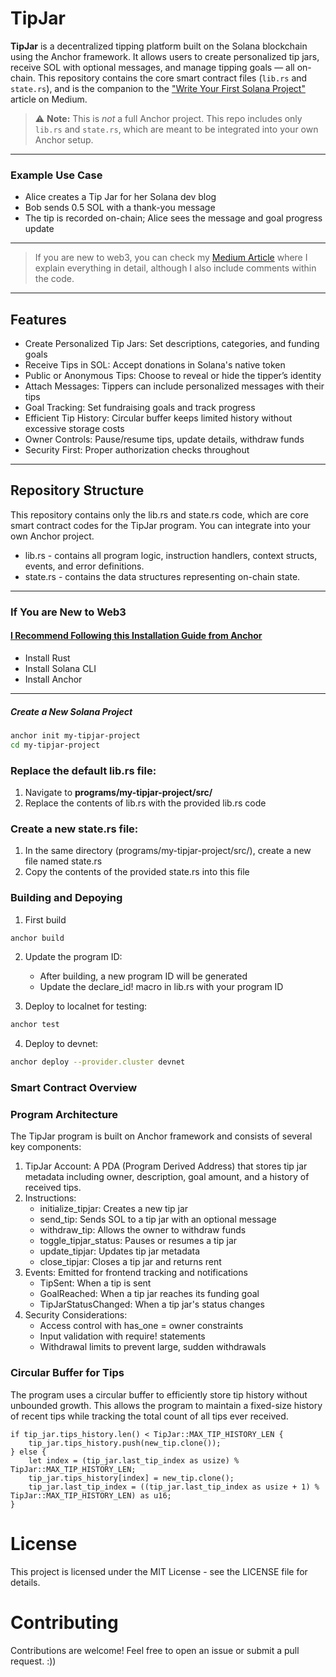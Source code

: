 # TipJar
**TipJar** is a decentralized tipping platform built on the Solana blockchain using the Anchor framework. It allows users to create personalized tip jars, receive SOL with optional messages, and manage tipping goals — all on-chain. This repository contains the core smart contract files (`lib.rs` and `state.rs`), and is the companion to the ["Write Your First Solana Project"](https://medium.com/...) article on Medium.

> ⚠️ **Note:** This is *not* a full Anchor project. This repo includes only `lib.rs` and `state.rs`, which are meant to be integrated into your own Anchor setup.

---

### Example Use Case
  - Alice creates a Tip Jar for her Solana dev blog
  - Bob sends 0.5 SOL with a thank-you message
  - The tip is recorded on-chain; Alice sees the message and goal progress update

---
> If you are new to web3, you can check my [Medium Article]("") where I explain everything in detail, although I also include comments within the code.
---

## Features
  - Create Personalized Tip Jars: Set descriptions, categories, and funding goals
  - Receive Tips in SOL: Accept donations in Solana's native token
  - Public or Anonymous Tips: Choose to reveal or hide the tipper’s identity
  - Attach Messages: Tippers can include personalized messages with their tips
  - Goal Tracking: Set fundraising goals and track progress
  - Efficient Tip History: Circular buffer keeps limited history without excessive storage costs
  - Owner Controls: Pause/resume tips, update details, withdraw funds
  - Security First: Proper authorization checks throughout

---

## Repository Structure
This repository contains only the lib.rs and state.rs code, which are core smart contract codes for the TipJar program. You can integrate into your own Anchor project.

- lib.rs - contains all program logic, instruction handlers, context structs, events, and error definitions.
- state.rs - contains the data structures representing on-chain state.

---

### If You are New to Web3
#### [I Recommend Following this Installation Guide from Anchor](https://www.anchor-lang.com/docs/installation)
- Install Rust
- Install Solana CLI
- Install Anchor

---

##### Create a New Solana Project
```sh
anchor init my-tipjar-project
cd my-tipjar-project
```

### Replace the default lib.rs file:
1. Navigate to **programs/my-tipjar-project/src/**
2. Replace the contents of lib.rs with the provided lib.rs code

### Create a new state.rs file:
1. In the same directory (programs/my-tipjar-project/src/), create a new file named state.rs
2. Copy the contents of the provided state.rs into this file

### Building and Depoying
1. First build
```sh
anchor build
```

2. Update the program ID:
    - After building, a new program ID will be generated
    - Update the declare_id! macro in lib.rs with your program ID

3. Deploy to localnet for testing:
```sh
anchor test
```

4. Deploy to devnet:
```sh
anchor deploy --provider.cluster devnet
```

### Smart Contract Overview
### Program Architecture
The TipJar program is built on Anchor framework and consists of several key components:

1. TipJar Account: A PDA (Program Derived Address) that stores tip jar metadata including owner, description, goal amount, and a history of received tips.
2. Instructions:
    - initialize_tipjar: Creates a new tip jar
    - send_tip: Sends SOL to a tip jar with an optional message
    - withdraw_tip: Allows the owner to withdraw funds
    - toggle_tipjar_status: Pauses or resumes a tip jar
    - update_tipjar: Updates tip jar metadata
    - close_tipjar: Closes a tip jar and returns rent
3. Events: Emitted for frontend tracking and notifications
    - TipSent: When a tip is sent
    - GoalReached: When a tip jar reaches its funding goal
    - TipJarStatusChanged: When a tip jar's status changes
4. Security Considerations:
    - Access control with has_one = owner constraints
    - Input validation with require! statements
    - Withdrawal limits to prevent large, sudden withdrawals


### Circular Buffer for Tips
The program uses a circular buffer to efficiently store tip history without unbounded growth.
This allows the program to maintain a fixed-size history of recent tips while tracking the total count of all tips ever received.
```
if tip_jar.tips_history.len() < TipJar::MAX_TIP_HISTORY_LEN {
    tip_jar.tips_history.push(new_tip.clone());
} else {
    let index = (tip_jar.last_tip_index as usize) % TipJar::MAX_TIP_HISTORY_LEN;
    tip_jar.tips_history[index] = new_tip.clone();
    tip_jar.last_tip_index = ((tip_jar.last_tip_index as usize + 1) % TipJar::MAX_TIP_HISTORY_LEN) as u16;
}
```

# License
This project is licensed under the MIT License - see the LICENSE file for details.
# Contributing
Contributions are welcome! Feel free to open an issue or submit a pull request. :))
